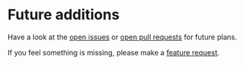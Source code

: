 # Future additions

Have a look at the [open issues](https://github.com/signify-nz/silverstripe-solr/issues) or [open pull requests](https://github.com/signify-nz/silverstripe-solr/pulls) for future plans.

If you feel something is missing, please make a [feature request](https://github.com/signify-nz/silverstripe-solr/issues/new).
